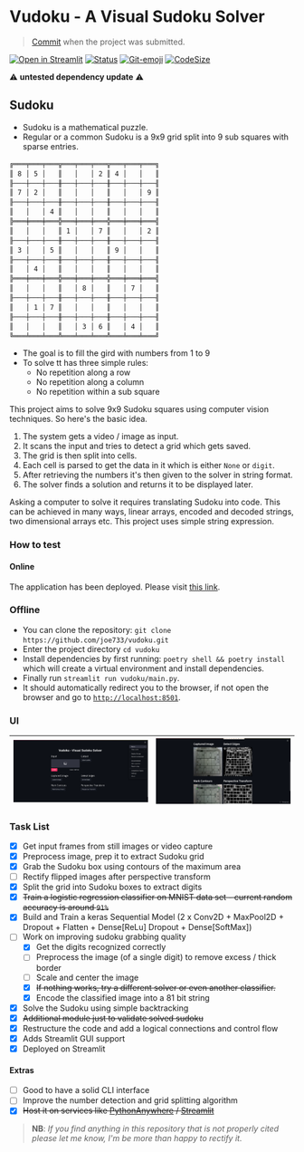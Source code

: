 # Vudoku - A Visual Sudoku Solver

> [Commit](https://github.com/joe733/vudoku/tree/0b9f38e86119c4031e7668375236a37aaadde22d) when the project was submitted.

[![Open in Streamlit](https://static.streamlit.io/badges/streamlit_badge_black_white.svg)](https://share.streamlit.io/joe733/vudoku/main/vudoku/main.py)
[![Status](https://img.shields.io/badge/Project%20Completed-96%25-brightgreen)](https://github.com/joe733/vudoku)
[![Git-emoji](https://img.shields.io/badge/Gitmoji-%20😎-FFDD67.svg)](https://gitmoji.dev)
[![CodeSize](https://img.shields.io/github/languages/code-size/joe733/vudoku?color=red&label=Code%20Size)](https://github.com/joe733/vudoku)

⚠️ **untested dependency update** ⚠️

## Sudoku

- Sudoku is a mathematical puzzle.
- Regular or a common Sudoku is a 9x9 grid split into 9 sub squares with sparse entries.

```txt
╔═══╤═══╤═══╦═══╤═══╤═══╦═══╤═══╤═══╗
║ 8 │ 5 │   ║   │   │ 2 ║ 4 │   │   ║
╟───┼───┼───╫───┼───┼───╫───┼───┼───╢
║ 7 │ 2 │   ║   │   │   ║   │   │ 9 ║
╟───┼───┼───╫───┼───┼───╫───┼───┼───╢
║   │   │ 4 ║   │   │   ║   │   │   ║
╠═══╪═══╪═══╬═══╪═══╪═══╬═══╪═══╪═══╣
║   │   │   ║ 1 │   │ 7 ║   │   │ 2 ║
╟───┼───┼───╫───┼───┼───╫───┼───┼───╢
║ 3 │   │ 5 ║   │   │   ║ 9 │   │   ║
╟───┼───┼───╫───┼───┼───╫───┼───┼───╢
║   │ 4 │   ║   │   │   ║   │   │   ║
╠═══╪═══╪═══╬═══╪═══╪═══╬═══╪═══╪═══╣
║   │   │   ║   │ 8 │   ║   │ 7 │   ║
╟───┼───┼───╫───┼───┼───╫───┼───┼───╢
║   │ 1 │ 7 ║   │   │   ║   │   │   ║
╟───┼───┼───╫───┼───┼───╫───┼───┼───╢
║   │   │   ║   │ 3 │ 6 ║   │ 4 │   ║
╚═══╧═══╧═══╩═══╧═══╧═══╩═══╧═══╧═══╝
```

- The goal is to fill the gird with numbers from 1 to 9
- To solve tt has three simple rules:
  - No repetition along a row
  - No repetition along a column
  - No repetition within a sub square

This project aims to solve 9x9 Sudoku squares using computer vision techniques. So here's the basic idea.

1. The system gets a video / image as input.
2. It scans the input and tries to detect a grid which gets saved.
3. The grid is then split into cells.
4. Each cell is parsed to get the data in it which is either `None` or `digit`.
5. After retrieving the numbers it's then given to the solver in string format.
6. The solver finds a solution and returns it to be displayed later.

Asking a computer to solve it requires translating Sudoku into code. This can be achieved in many ways, linear arrays, encoded and decoded strings, two dimensional arrays etc. This project uses simple string expression.

### How to test

#### Online

The application has been deployed. Please visit [this link](https://share.streamlit.io/joe733/vudoku/main/vudoku/main.py).

### Offline

- You can clone the repository: `git clone https://github.com/joe733/vudoku.git`
- Enter the project directory `cd vudoku`
- Install dependencies by first running: `poetry shell && poetry install` which will create a virtual environment and install dependencies.
- Finally run `streamlit run vudoku/main.py`.
- It should automatically redirect you to the browser, if not open the browser and go to [`http://localhost:8501`](http://localhost:8501/).

### UI

| ![InitialUI](vudoku/assets/images/screens/initial_ui.png) | ![CurrentUI](vudoku/assets/images/screens/current.png) |
| --------------------------------------------------------- | ------------------------------------------------------ |

### Task List

- [x] Get input frames from still images or video capture
- [x] Preprocess image, prep it to extract Sudoku grid
- [x] Grab the Sudoku box using contours of the maximum area
- [ ] Rectify flipped images after perspective transform
- [x] Split the grid into Sudoku boxes to extract digits
- [x] ~~Train a logistic regression classifier on MNIST data set - current random accuracy is around `91%`~~
- [x] Build and Train a keras Sequential Model (2 x Conv2D + MaxPool2D + Dropout + Flatten + Dense[ReLu] Dropout + Dense[SoftMax])
- [ ] Work on improving sudoku grabbing quality
  - [x] Get the digits recognized correctly
  - [ ] Preprocess the image (of a single digit) to remove excess / thick border
  - [ ] Scale and center the image
  - [x] ~~If nothing works, try a different solver or even another classifier.~~
  - [x] Encode the classified image into a 81 bit string
- [x] Solve the Sudoku using simple backtracking
- [x] ~~Additional module just to validate solved sudoku~~
- [x] Restructure the code and add a logical connections and control flow
- [x] Adds Streamlit GUI support
- [x] Deployed on Streamlit

#### Extras

- [ ] Good to have a solid CLI interface
- [ ] Improve the number detection and grid splitting algorithm
- [x] ~~Host it on services like [PythonAnywhere](https://www.pythonanywhere.com/) / [Streamlit](https://streamlit.io/)~~

> **NB**: _If you find anything in this repository that is not properly cited please let me know, I'm be more than happy to rectify it._
